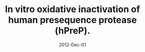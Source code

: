 ---
link: https://dx.doi.org/10.1016/j.freeradbiomed.2012.09.039
journal: Free radical biology & medicine
title: In vitro oxidative inactivation of human presequence protease (hPreP).
date: 2012-Dec-01
authors: Teixeira, PF, Pinho, CM, Branca, RM, Lehtiö, J, Levine, RL, Glaser, E
---